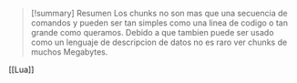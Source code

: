>[!summary] Resumen
>Los chunks no son mas que una secuencia de comandos y pueden ser tan simples como una linea de codigo o tan grande como queramos. Debido a que tambien puede ser usado como un lenguaje de descripcion de datos no es raro ver chunks de muchos Megabytes.

[[Lua]]